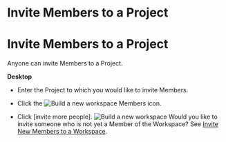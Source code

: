 # Invite Members to a Project

Invite Members to a Project
===========================

 Anyone can invite Members to a Project.



**Desktop** 

* Enter the Project to which you would like to invite Members.


* Click the ![Build a new workspace](https://files.swit.io/help_image/GS_04_Member_icon.png) Members icon.


* Click [invite more people]. ![Build a new workspace](https://files.swit.io/help_image/FB_MC3_Invite.png) 
  Would you like to invite someone who is not yet a Member of the Workspace? See [Invite New Members to a Workspace](https://help.swit.io/feature/1902180848368yzcXmP/19022807414911EFuol).

 